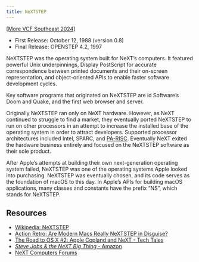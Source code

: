 ```yaml
---
title: NeXTSTEP
---
```


[[More VCF Southeast 2024]](/computers/vcfse2024)

- First Release: October 12, 1988 (version 0.8)
- Final Release: OPENSTEP 4.2, 1997

NeXTSTEP was the operating system built for NeXT’s computers. It featured powerful Unix underpinnings, Display PostScript for accurate correspondence between printed documents and their on-screen representation, and object-oriented APIs to enable faster software development cycles.

Key software programs that originated on NeXTSTEP are id Software’s Doom and Quake, and the first web browser and server.

Originally NeXTSTEP ran only on NeXT hardware. However, as NeXT continued to struggle to find a market, they eventually ported NeXTSTEP to run on other processors in an attempt to increase the installed base of the operating system in order to attract developers. Supported processor architectures included Intel, SPARC, and [PA-RISC](./hp-model-712-100). Eventually NeXT exited the hardware business entirely and focused on the NeXTSTEP software as their sole product.

After Apple’s attempts at building their own next-generation operating system failed, NeXTSTEP was one of the operating systems Apple looked into purchasing. NeXTSTEP was eventually chosen, and its code serves as the foundation of macOS to this day. In Apple’s APIs for building macOS applications, many classes and constants have the prefix “NS”, which stands for NeXTSTEP.

## Resources

- [Wikipedia: NeXTSTEP](https://en.wikipedia.org/wiki/NeXTSTEP)
- [Action Retro: Are Modern Macs Really NeXTSTEP in Disguise?](https://youtu.be/HyitnJQRvu0)
- [The Road to OS X #2: Apple Copland and NeXT - Tech Tales](https://overcast.fm/+wCpzWVZXA)
- [_Steve Jobs &amp; the NeXT Big Thing_ - Amazon](https://www.amazon.com/Steve-Jobs-NeXT-Big-Thing-ebook/dp/B006VOM5V6/ref=sr_1_1?crid=XLFMUCGXLO32&dib=eyJ2IjoiMSJ9.WTHA7TY2KRxzHoPgErbOTnQay338HOyGyL7aU2M4x8rzy9zkgFsLAbcTD4cEpPwYlGlEVe73tIod2TJIbxJNeq34w1X2Z-7tkuU4JauBXfrLa7D12hKEJmcp81AHlGcPQNIaF2jhCHI-Wqt4RD8fo9Xc0ac0b190FoZ6i8OmNltrqk9zxS2v2TZdf0vbiq1A.-MksYU-A_vb-SKjbCFJcXF0taG5le7nV11HqgbGpmR0&dib_tag=se&keywords=steve+jobs+and+the+next+big+thing&qid=1720894864&sprefix=steve+jobs+and+the+next+big%2Caps%2C271&sr=8-1)
- [NeXT Computers Forums](https://www.nextcomputers.org/forums/index.php)
